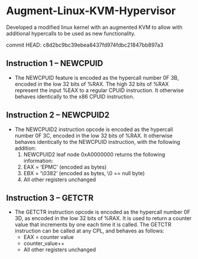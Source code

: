 # Augment-Linux-KVM-Hypervisor
Developed a modified linux kernel with an augmented KVM to allow with additional hypercalls to be used as new functionality.

commit HEAD: c8d2bc9bc39ebea8437fd974fdbc21847bb897a3

## Instruction 1 – NEWCPUID
- The NEWCPUID feature is encoded as the hypercall number 0F 3B, encoded in the low 32 bits of %RAX. The high 32 bits of %RAX represent the input %EAX to a regular CPUID instruction. It otherwise behaves identically to the x86 CPUID instruction.

## Instruction 2 – NEWCPUID2
- The NEWCPUID2 instruction opcode is encoded as the hypercall number 0F 3C, encoded in the low 32 bits of %RAX. It otherwise behaves identically to the NEWCPUID instruction, with the following addition:
  1. NEWCPUID2 leaf node 0xA0000000 returns the following information:
  2. EAX = ‘EPMC’   (encoded as bytes) 
  3. EBX = ‘\0382’     (encoded as bytes, \0 == null byte) 
  4. All other registers unchanged
  
## Instruction 3 – GETCTR
- The GETCTR instruction opcode is encoded as the hypercall number 0F 3D, as encoded in the low 32 bits of %RAX. It is used to return a counter value that increments by one each time it is called. The GETCTR instruction can be called at any CPL, and behaves as follows:
  - EAX = counter value
  - counter_value++
  - All other registers unchanged
